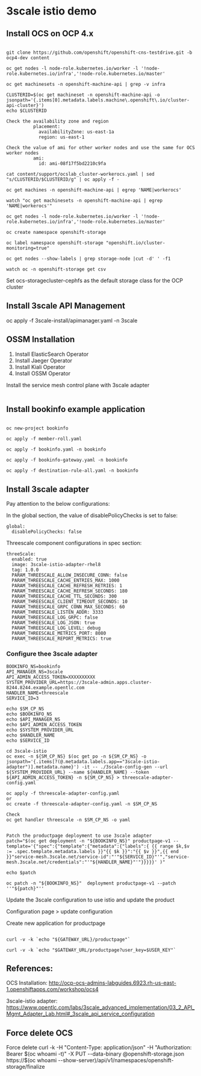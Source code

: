 # 3scale istio demo

## Install OCS on OCP 4.x
```cd ocs-install

git clone https://github.com/openshift/openshift-cns-testdrive.git -b ocp4-dev content

oc get nodes -l node-role.kubernetes.io/worker -l '!node-role.kubernetes.io/infra','!node-role.kubernetes.io/master'

oc get machinesets -n openshift-machine-api | grep -v infra

CLUSTERID=$(oc get machineset -n openshift-machine-api -o jsonpath='{.items[0].metadata.labels.machine\.openshift\.io/cluster-api-cluster}')
echo $CLUSTERID

Check the availability zone and region
          placement:
            availabilityZone: us-east-1a
            region: us-east-1

Check the value of ami for other worker nodes and use the same for OCS worker nodes
          ami:
            id: ami-08f17f5bd2210c9fa

cat content/support/ocslab_cluster-workerocs.yaml | sed "s/CLUSTERID/$CLUSTERID/g" | oc apply -f -

oc get machines -n openshift-machine-api | egrep 'NAME|workerocs'

watch "oc get machinesets -n openshift-machine-api | egrep 'NAME|workerocs'"

oc get nodes -l node-role.kubernetes.io/worker -l '!node-role.kubernetes.io/infra','!node-role.kubernetes.io/master'

oc create namespace openshift-storage

oc label namespace openshift-storage "openshift.io/cluster-monitoring=true"

oc get nodes --show-labels | grep storage-node |cut -d' ' -f1

watch oc -n openshift-storage get csv
```

Set ocs-storagecluster-cephfs as the default storage class for the OCP cluster

## Install 3scale API Management

oc apply -f 3scale-install/apimanager.yaml -n 3scale

## OSSM Installation

1. Install ElasticSearch Operator
2. Install Jaeger Operator
3. Install Kiali Operator
4. Install OSSM Operator

Install the service mesh control plane with 3scale adapter

```oc apply -f ossm/install/full-install-3scale.yaml -n istio-system
```

## Install bookinfo example application
```cd bookinfo

oc new-project bookinfo

oc apply -f member-roll.yaml

oc apply -f bookinfo.yaml -n bookinfo

oc apply -f bookinfo-gateway.yaml -n bookinfo

oc apply -f destination-rule-all.yaml -n bookinfo
```

## Install 3scale adapter

Pay attention to the below configurations:

In the global section, the value of disablePolicyChecks is set to false:

    global:
      disablePolicyChecks: false
      
Threescale component configurations in spec section:

    threeScale:
      enabled: true
      image: 3scale-istio-adapter-rhel8
      tag: 1.0.0
      PARAM_THREESCALE_ALLOW_INSECURE_CONN: false
      PARAM_THREESCALE_CACHE_ENTRIES_MAX: 1000
      PARAM_THREESCALE_CACHE_REFRESH_RETRIES: 1
      PARAM_THREESCALE_CACHE_REFRESH_SECONDS: 180
      PARAM_THREESCALE_CACHE_TTL_SECONDS: 300
      PARAM_THREESCALE_CLIENT_TIMEOUT_SECONDS: 10
      PARAM_THREESCALE_GRPC_CONN_MAX_SECONDS: 60
      PARAM_THREESCALE_LISTEN_ADDR: 3333
      PARAM_THREESCALE_LOG_GRPC: false
      PARAM_THREESCALE_LOG_JSON: true
      PARAM_THREESCALE_LOG_LEVEL: debug
      PARAM_THREESCALE_METRICS_PORT: 8080
      PARAM_THREESCALE_REPORT_METRICS: true

### Configure thee 3scale adapter

```SM_CP_NS=istio-system
BOOKINFO_NS=bookinfo
API_MANAGER_NS=3scale
API_ADMIN_ACCESS_TOKEN=XXXXXXXXXX
SYSTEM_PROVIDER_URL=https://3scale-admin.apps.cluster-8244.8244.example.opentlc.com
HANDLER_NAME=threescale
SERVICE_ID=3

echo $SM_CP_NS
echo $BOOKINFO_NS
echo $API_MANAGER_NS
echo $API_ADMIN_ACCESS_TOKEN
echo $SYSTEM_PROVIDER_URL
echo $HANDLER_NAME
echo $SERVICE_ID

cd 3scale-istio
oc exec -n ${SM_CP_NS} $(oc get po -n ${SM_CP_NS} -o jsonpath='{.items[?(@.metadata.labels.app=="3scale-istio-adapter")].metadata.name}') -it -- ./3scale-config-gen --url ${SYSTEM_PROVIDER_URL} --name ${HANDLER_NAME} --token ${API_ADMIN_ACCESS_TOKEN} -n ${SM_CP_NS} > threescale-adapter-config.yaml

oc apply -f threescale-adapter-config.yaml
or 
oc create -f threescale-adapter-config.yaml -n $SM_CP_NS

Check
oc get handler threescale -n $SM_CP_NS -o yaml


Patch the productpage deployment to use 3scale adapter
patch="$(oc get deployment -n "${BOOKINFO_NS}" productpage-v1 --template='{"spec":{"template":{"metadata":{"labels":{ {{ range $k,$v := .spec.template.metadata.labels }}"{{ $k }}":"{{ $v }}",{{ end }}"service-mesh.3scale.net/service-id":"'"${SERVICE_ID}"'","service-mesh.3scale.net/credentials":"'"${HANDLER_NAME}"'"}}}}}' )"

echo $patch

oc patch -n "${BOOKINFO_NS}"  deployment productpage-v1 --patch ''"${patch}"''
```

Update the 3scale configuration to use istio and update the product

Configuration page > update configuration

Create new application for productpage

```export USER_KEY=6b2774a23842ca6b7aa66f666222a3a9

curl -v -k `echo "${GATEWAY_URL}/productpage"`

curl -v -k `echo "$GATEWAY_URL/productpage?user_key=$USER_KEY"`
```

## References: 
OCS Installation: http://ocp-ocs-admins-labguides.6923.rh-us-east-1.openshiftapps.com/workshop/ocs4

3scale-istio adapter: https://www.opentlc.com/labs/3scale_advanced_implementation/03_2_API_Mgmt_Adapter_Lab.html#_3scale_api_service_configuration


## Force delete OCS
Force delete 
curl -k -H "Content-Type: application/json" -H "Authorization: Bearer $(oc whoami -t)" -X PUT --data-binary @openshift-storage.json  https://$(oc whoami --show-server)/api/v1/namespaces/openshift-storage/finalize

